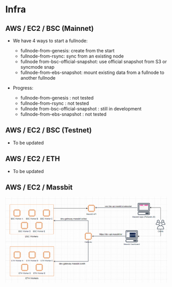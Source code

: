 # Infra

## AWS / EC2 / BSC (Mainnet)
- We have 4 ways to start a fullnode:
    - fullnode-from-genesis: create from the start
    - fullnode-from-rsync: sync from an existing node
    - fullnode from-bsc-official-snapshot: use official snapshot from S3 or syncmode snap
    - fullnode-from-ebs-snapshot: mount existing data from a fullnode to another fullnode

- Progress:
    - fullnode-from-genesis : not tested
    - fullnode-from-rsync : not tested
    - fullnode from-bsc-official-snapshot : still in development
    - fullnode-from-ebs-snapshot : not tested

## AWS / EC2 / BSC (Testnet)
- To be updated

## AWS / EC2 / ETH
- To be updated

## AWS / EC2 / Massbit
![Screenshot](massbit-v0.0.1.png)